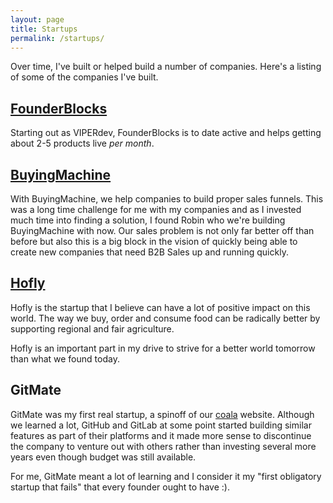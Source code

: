 ```yaml
---
layout: page
title: Startups
permalink: /startups/
---
```


Over time, I've built or helped build a number of companies. Here's a listing of some of the companies I've built.

## [FounderBlocks](https://founderblocks.io/)

Starting out as VIPERdev, FounderBlocks is to date active and helps getting about 2-5 products live _per month_.

## [BuyingMachine](https://www.buyingmachine.io/)

With BuyingMachine, we help companies to build proper sales funnels. This was a long time challenge for me with my companies and as I invested much time into finding a solution, I found Robin who we're building BuyingMachine with now. Our sales problem is not only far better off than before but also this is a big block in the vision of quickly being able to create new companies that need B2B Sales up and running quickly.

## [Hofly](https://hofly.de/)

Hofly is the startup that I believe can have a lot of positive impact on this world. The way we buy, order and consume food can be radically better by supporting regional and fair agriculture.

Hofly is an important part in my drive to strive for a better world tomorrow than what we found today.

## GitMate

GitMate was my first real startup, a spinoff of our [coala](https://coala.io/) website. Although we learned a lot, GitHub and GitLab at some point started building similar features as part of their platforms and it made more sense to discontinue the company to venture out with others rather than investing several more years even though budget was still available.

For me, GitMate meant a lot of learning and I consider it my "first obligatory startup that fails" that every founder ought to have :).
